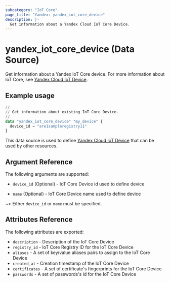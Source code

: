 ```yaml
---
subcategory: "IoT Core"
page_title: "Yandex: yandex_iot_core_device"
description: |-
  Get information about a Yandex Cloud IoT Core Device.
---
```


# yandex_iot_core_device (Data Source)

Get information about a Yandex IoT Core device. For more information about IoT Core, see [Yandex Cloud IoT Device](https://yandex.cloud/docs/iot-core/quickstart).

## Example usage

```terraform
//
// Get information about existing IoT Core Device.
//
data "yandex_iot_core_device" "my_device" {
  device_id = "are1sampleregistry11"
}
```

This data source is used to define [Yandex Cloud IoT Device](https://yandex.cloud/docs/iot-core/quickstart) that can be used by other resources.

## Argument Reference

The following arguments are supported:

* `device_id` (Optional) - IoT Core Device id used to define device

* `name` (Optional) - IoT Core Device name used to define device

~> Either `device_id` or `name` must be specified.

## Attributes Reference

The following attributes are exported:

* `description` - Description of the IoT Core Device
* `registry_id` - IoT Core Registry ID for the IoT Core Device
* `aliases` - A set of key/value aliases pairs to assign to the IoT Core Device
* `created_at` - Creation timestamp of the IoT Core Device
* `certificates` - A set of certificate's fingerprints for the IoT Core Device
* `passwords` - A set of passwords's id for the IoT Core Device
